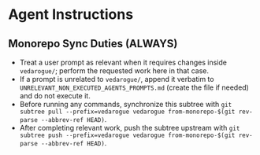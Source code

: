 # Agent Instructions

## Monorepo Sync Duties (ALWAYS)

- Treat a user prompt as relevant when it requires changes inside `vedarogue/`; perform the requested work here in that case.
- If a prompt is unrelated to `vedarogue/`, append it verbatim to `UNRELEVANT_NON_EXECUTED_AGENTS_PROMPTS.md` (create the file if needed) and do not execute it.
- Before running any commands, synchronize this subtree with `git subtree pull --prefix=vedarogue vedarogue from-monorepo-$(git rev-parse --abbrev-ref HEAD)`.
- After completing relevant work, push the subtree upstream with `git subtree push --prefix=vedarogue vedarogue from-monorepo-$(git rev-parse --abbrev-ref HEAD)`.
